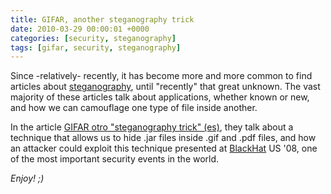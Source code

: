 ```yaml
---
title: GIFAR, another steganography trick
date: 2010-03-29 00:00:01 +0000
categories: [security, steganography]
tags: [gifar, security, steganography]
---
```


Since -relatively- recently, it has become more and more common to find articles about [steganography](https://en.wikipedia.org/wiki/Steganography), until "recently" that great unknown. The vast majority of these articles talk about applications, whether known or new, and how we can camouflage one type of file inside another.

In the article [GIFAR otro "steganography trick" (es)](https://oldblog.pentester.es/2010/03/gifar-otro-steganograpy-trick.html), they talk about a technique that allows us to hide .jar files inside .gif and .pdf files, and how an attacker could exploit this technique presented at [BlackHat](https://www.blackhat.com/) US '08, one of the most important security events in the world. 

_Enjoy! ;)_
